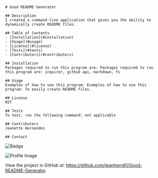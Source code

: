 
    # Good README Generator 
    
    ## Description
    I created a command-line application that gives you the ability to dynamically create README files.

    ## Table of Contents
    - [Installation](#installation)
    - [Usage](#usage)
    - [License](#license)
    - [Tests](#tests)
    - [Contributors](#contributors)

    ## Installation
    Packages required to run this program are: Packages required to run this program are: inquirer, github api, markdown, fs
    
    ## Usage
    Examples of how to use this program: Examples of how to use this program: To easily create README files.

    ## License
    MIT

    ## Tests
    To test, run the following command: not applicable

    ## Contributors
    Jeanette Hernandez
    
    ## Contact
    
![Badge](https://img.shields.io/badge/Github-jeanhern81-4cbbb9) 
    
![Profile Image](https://github.com/jeanhern81.png?size=50)
    
View the project in GitHub at: https://github.com/jeanhern81/Good-README-Generator.